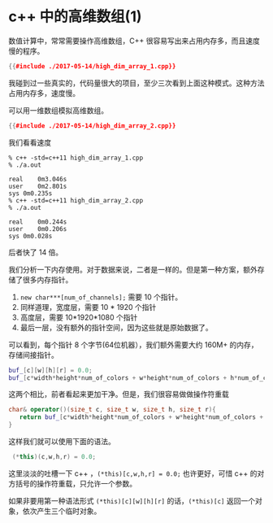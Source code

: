 # c++ 中的高维数组(1)

数值计算中，常常需要操作高维数组，C++ 很容易写出来占用内存多，而且速度慢的程序。


```cpp
{{#include ./2017-05-14/high_dim_array_1.cpp}}
```


我碰到过一些真实的，代码量很大的项目，至少三次看到上面这种模式。这种方法占用内存多，速度慢。

可以用一维数组模拟高维数组。


```cpp
{{#include ./2017-05-14/high_dim_array_2.cpp}}
```

我们看看速度

```console
% c++ -std=c++11 high_dim_array_1.cpp
% ./a.out

real	0m3.046s
user	0m2.801s
sys	0m0.235s
% c++ -std=c++11 high_dim_array_2.cpp
% ./a.out

real	0m0.244s
user	0m0.206s
sys	0m0.028s
```


后者快了 14 倍。


我们分析一下内存使用。对于数据来说，二者是一样的。但是第一种方案，额外存储了很多内存指针。

 1. `new char***[num_of_channels];` 需要 10 个指针。
 2. 同样道理，宽度层，需要  10 \* 1920 个指针
 3. 高度层，需要 10\*1920\*1080 个指针
 4. 最后一层，没有额外的指针空间，因为这些就是原始数据了。

可以看到，每个指针 8 个字节(64位机器），我们额外需要大约 160M+ 的内存，存储间接指针。


```cpp
buf_[c][w][h][r] = 0.0;
buf_[c*width*height*num_of_colors + w*height*num_of_colors + h*num_of_colors + r] = 0.0;
```

这两个相比，前者看起来更加干净。但是，我们很容易做做操作符重载

```cpp
char& operator()(size_t c, size_t w, size_t h, size_t r){
   return buf_[c*width*height*num_of_colors + w*height*num_of_colors + h*num_of_colors + r];
}
```

这样我们就可以使用下面的语法。

```cpp
 (*this)(c,w,h,r) = 0.0;
```

这里淡淡的吐槽一下 c++ ，`(*this)[c,w,h,r] = 0.0;` 也许更好，可惜 c++
的对方括号的操作符重载，只允许一个参数。

如果非要用第一种语法形式 `(*this)[c][w][h][r]` 的话，`(*this)[c]` 返回一个对象，依次产生三个临时对象。

